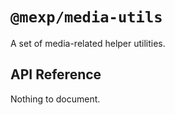 # `@mexp/media-utils`

A set of media-related helper utilities.

## API Reference

<!-- START TOKEN(Autogenerated API docs) -->

Nothing to document.


<!-- END TOKEN(Autogenerated API docs) -->
